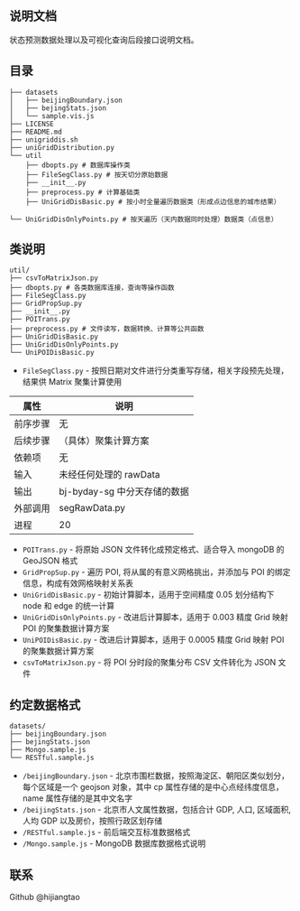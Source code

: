 ## 说明文档

状态预测数据处理以及可视化查询后段接口说明文档。

## 目录

```
├── datasets
│   ├── beijingBoundary.json
│   ├── bejingStats.json
│   └── sample.vis.js
├── LICENSE
├── README.md
├── unigriddis.sh
├── uniGridDistribution.py
└── util
    ├── dbopts.py # 数据库操作类
    ├── FileSegClass.py # 按天切分原始数据
    ├── __init__.py
    ├── preprocess.py # 计算基础类
    ├── UniGridDisBasic.py # 按小时全量遍历数据类（形成点边信息的城市结果）
    └── UniGridDisOnlyPoints.py # 按天遍历（天内数据同时处理）数据类（点信息）
```

## 类说明

```
util/
├── csvToMatrixJson.py
├── dbopts.py # 各类数据库连接，查询等操作函数
├── FileSegClass.py
├── GridPropSup.py
├── __init__.py
├── POITrans.py
├── preprocess.py # 文件读写，数据转换、计算等公共函数
├── UniGridDisBasic.py
├── UniGridDisOnlyPoints.py
└── UniPOIDisBasic.py
```


* `FileSegClass.py` - 按照日期对文件进行分类重写存储，相关字段预先处理，结果供 Matrix 聚集计算使用

| 属性 | 说明 |
|---| ---------- |
| 前序步骤 | 无 |
| 后续步骤 | （具体）聚集计算方案 |
| 依赖项 | 无 |
| 输入 | 未经任何处理的 rawData |
| 输出 | bj-byday-sg 中分天存储的数据 |
| 外部调用 | segRawData.py |
| 进程 | 20 |

* `POITrans.py` - 将原始 JSON 文件转化成预定格式、适合导入 mongoDB 的 GeoJSON 格式
* `GridPropSup.py` - 遍历 POI, 将从属的有意义网格挑出，并添加与 POI 的绑定信息，构成有效网格映射关系表
* `UniGridDisBasic.py` - 初始计算脚本，适用于空间精度 0.05 划分结构下 node 和 edge 的统一计算
* `UniGridDisOnlyPoints.py` - 改进后计算脚本，适用于 0.003 精度 Grid 映射 POI 的聚集数据计算方案
* `UniPOIDisBasic.py` - 改进后计算脚本，适用于 0.0005 精度 Grid 映射 POI 的聚集数据计算方案
* `csvToMatrixJson.py` - 将 POI 分时段的聚集分布 CSV 文件转化为 JSON 文件

## 约定数据格式

```
datasets/
├── beijingBoundary.json
├── bejingStats.json
├── Mongo.sample.js
└── RESTful.sample.js

```

* `/beijingBoundary.json` - 北京市围栏数据，按照海淀区、朝阳区类似划分，每个区域是一个 geojson 对象，其中 cp 属性存储的是中心点经纬度信息， name 属性存储的是其中文名字
* `/beijingStats.json` - 北京市人文属性数据，包括合计 GDP, 人口, 区域面积, 人均 GDP 以及房价，按照行政区划存储
* `/RESTful.sample.js` - 前后端交互标准数据格式
* `/Mongo.sample.js` - MongoDB 数据库数据格式说明


## 联系

Github @hijiangtao